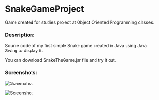 # SnakeGameProject

Game created for studies project at Object Oriented Programming classes.

### Description:

Source code of my first simple Snake game created in Java using Java Swing to display it.

You can download SnakeTheGame.jar file and try it out.

### Screenshots:

![Screenshot](https://github.com/jserweta/SnakeGameProject/edit/master/1.png)

![Screenshot](https://github.com/jserweta/SnakeGameProject/edit/master/2.png)
